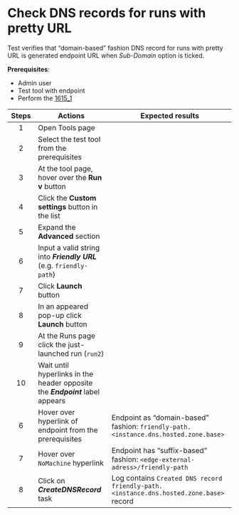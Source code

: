 # Check DNS records for runs with pretty URL 

Test verifies that “domain-based” fashion DNS record for runs with pretty URL is generated endpoint URL when *_Sub-Domain_* option is ticked.

**Prerequisites**:
- Admin user
- Test tool with endpoint
- Perform the [1615_1](1615_1.md)

| Steps | Actions | Expected results |
| :---: | --- | --- |
| 1 | Open Tools page | |
| 2 | Select the test tool from the prerequisites | |
| 3 | At the tool page, hover over the **Run v** button | |
| 4 | Click the **Custom settings** button in the list | |
| 5 | Expand the **Advanced** section | |
| 6 | Input a valid string into ***Friendly URL***  (e.g. `friendly-path`) | |
| 7 | Click **Launch** button | |
| 8 | In an appeared pop-up click **Launch** button | |
| 9 | At the Runs page click the just-launched run (`run2`) | |
| 10 | Wait until hyperlinks in the header opposite the **_Endpoint_** label appears | |
| 6 | Hover over hyperlink of endpoint from the prerequisites | Endpoint as “domain-based” fashion: `friendly-path.<instance.dns.hosted.zone.base>`|
| 7 | Hover over `NoMachine` hyperlink | Endpoint has “suffix-based” fashion: `<edge-external-adress>/friendly-path`|
| 8 | Click on ***CreateDNSRecord*** task | Log contains `Created DNS record friendly-path.<instance.dns.hosted.zone.base>` record |

